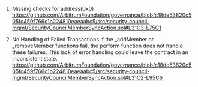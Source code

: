 1. Missing checks for address(0x0)
https://github.com/ArbitrumFoundation/governance/blob/c18de53820c505fc459f766c1b224810eaeaabc5/src/security-council-mgmt/SecurityCouncilMemberSyncAction.sol#L31C3-L75C1

2. No Handling of Failed Transactions
 If the _addMember or _removeMember functions fail, the perform function does not handle these failures. This lack of error handling could leave the contract in an inconsistent state.
https://github.com/ArbitrumFoundation/governance/blob/c18de53820c505fc459f766c1b224810eaeaabc5/src/security-council-mgmt/SecurityCouncilMemberSyncAction.sol#L31C2-L95C6

